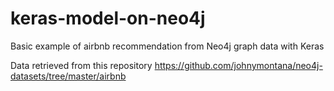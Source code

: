 # keras-model-on-neo4j
Basic example of airbnb recommendation from Neo4j graph data with Keras

Data retrieved from this repository https://github.com/johnymontana/neo4j-datasets/tree/master/airbnb
